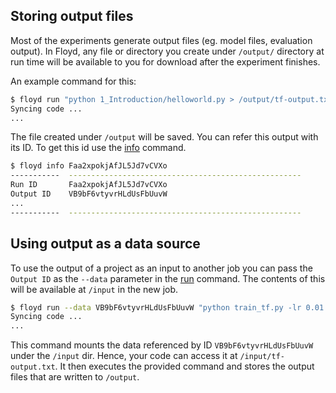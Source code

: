 ## Storing output files

Most of the experiments generate output files (eg. model files, evaluation output). In Floyd, any file 
or directory you create under `/output/` directory at run time will be available 
to you for download after the experiment finishes.

An example command for this:

```bash
$ floyd run "python 1_Introduction/helloworld.py > /output/tf-output.txt"
Syncing code ...
...
```

The file created under `/output` will be saved. You can refer this output with its 
ID. To get this id use the [info](../commands/info.md) command.

```bash
$ floyd info Faa2xpokjAfJL5Jd7vCVXo
-----------  ----------------------------------------------------
Run ID       Faa2xpokjAfJL5Jd7vCVXo
Output ID    VB9bF6vtyvrHLdUsFbUuvW
...
-----------  ----------------------------------------------------
```

## Using output as a data source

To use the output of a project as an input to another job you can pass the 
`Output ID` as the `--data` parameter in the [run](../commands/run.md) command.
The contents of this will be available at `/input` in the new job.

```bash
$ floyd run --data VB9bF6vtyvrHLdUsFbUuvW "python train_tf.py -lr 0.01 -output /output/model.bin"
Syncing code ...
...
```

This command mounts the data referenced by ID `VB9bF6vtyvrHLdUsFbUuvW ` under the `/input` dir. Hence, 
your code can access it at `/input/tf-output.txt`. It then executes the provided command and 
stores the output files that are written to `/output`.